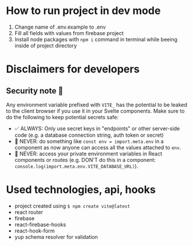 # How to run project in dev mode

1. Change name of .env.example to .env
2. Fill all fields with values from firebase project
3. Install node packages with `npm i` command in terminal while beeing inside of project directory

# Disclaimers for developers

<h2>
  <a name="security-note" href="#security-note">
  </a>
  Security note 🔐
</h2>
<p>Any environment variable prefixed with <code>VITE_</code> has the potential to be leaked to the client browser if you use it in your Svelte components. Make sure to do the following to keep potential secrets safe:</p>
<ul>
<li>✅ ALWAYS: Only use secret keys in "endpoints" or other server-side code (e.g. a database connection string, auth token or secret)</li>
<li>🛑 NEVER: do something like <code>const env = import.meta.env</code> in a component as now anyone can access all the values attached to <code>env</code>.</li>
<li>🛑 NEVER: access your private environment variables in React components or routes (e.g. DON'T do this in a component: <code>console.log(import.meta.env.VITE_DATABASE_URL)</code>).</li>
</ul>

# Used technologies, api, hooks

- project created using `$ npm create vite@latest`
- react router
- firebase
- react-firebase-hooks
- react-hook-form
- yup schema resolver for validation

